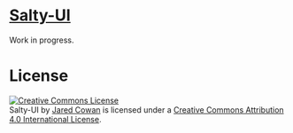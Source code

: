 <h1> <a href="http://jaredlucascowan.com/salty-ui"> Salty-UI </a> </h1>

Work in progress.

# License

<a rel="license" href="http://creativecommons.org/licenses/by/4.0/"><img alt="Creative Commons License" style="border-width:0" src="https://i.creativecommons.org/l/by/4.0/88x31.png" /></a><br /><span xmlns:dct="http://purl.org/dc/terms/" href="http://purl.org/dc/dcmitype/Text" property="dct:title" rel="dct:type">Salty-UI</span> by <a xmlns:cc="http://creativecommons.org/ns#" href="https://github.com/JaredCowan" property="cc:attributionName" rel="cc:attributionURL">Jared Cowan</a> is licensed under a <a rel="license" href="http://creativecommons.org/licenses/by/4.0/">Creative Commons Attribution 4.0 International License</a>.